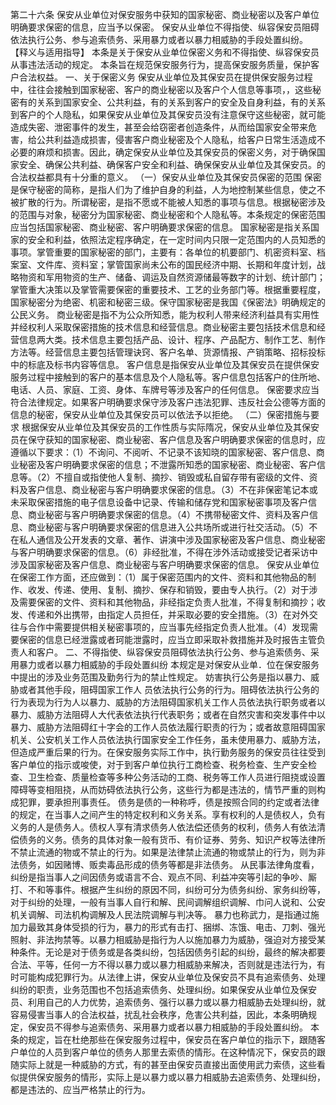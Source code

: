 第二十六条  保安从业单位对保安服务中获知的国家秘密、商业秘密以及客户单位明确要求保密的信息，应当予以保密。 
保安从业单位不得指使、纵容保安员阻碍依法执行公务、参与追索债务、采用暴力或者以暴力相威胁的手段处置纠纷。 
【释义与适用指导】  本条是关于保安从业单位保密义务和不得指使、纵容保安员从事违法活动的规定。 
本条旨在规范保安服务行为，提高保安服务质量，保护客户合法权益。 
一、关于保密义务 
保安从业单位及其保安员在提供保安服务过程中，往往会接触到国家秘密、客户的商业秘密以及客户个人信息等事项，，这些秘密有的关系到国家安全、公共利益，有的关系到客户的安全及自身利益，有的关系到客户的个人隐私，如果保安从业单位及其保安员没有注意保守这些秘密，就可能造成失密、泄密事件的发生，甚至会给窃密者创造条件，从而给国家安全带来危害，给公共利益造成损害，侵害客户商业秘密及个人隐私，给客户日常生活造成不必要的麻烦和损害。因此，确定保安从业单位及其保安员的保密义务，对于确保国家安全、确保公共利益、确保客户安全和利益、确保保安从业单位及其保安员。的合法权益都具有十分重的意义。 
（一）保安从业单位及其保安员保密的范围 
保密是保守秘密的简称，是指人们为了维护自身的利益，人为地控制某些信息，使之不被扩散的行为。所谓秘密，是指不愿或不能被人知悉的事项与信息。根据秘密涉及的范围与对象，秘密分为国家秘密、商业秘密和个人隐私等。本条规定的保密范围应当包括国家秘密、商业秘密、客户明确要求保密的信息。 
国家秘密是指关系国家的安全和利益，依照法定程序确定，在一定时间内只限一定范围内的人员知悉的事项。掌管重要的国家秘密的部门，主要有：各单位的机要部门、机密资料室、档案室、文件库、资料室；掌管国家尚未公布的国民经济中期、长期和年度计划，战略物资和军用物资的生产、储备、调运及自然资源储最等数字的计划、统计部门；掌管重大决策以及掌管需要保密的重要技术、工艺的业务部门等。根据重要程度，国家秘密分为绝密、机密和秘密三级。保守国家秘密是我国《保密法》明确规定的公民义务。 
商业秘密是指不为公众所知悉，能为权利人带来经济利益具有实用性并经权利人采取保密措施的技术信息和经营信息。商业秘密主要包括技术信息和经营信息两大类。技术信息主要包括产品、设计、程序、产品配方、制作工艺、制作方法等。经营信息主要包括管理诀窍、客户名单、货源情报、产销策略、招标投标中的标底及标书内容等信息。 
客户信息是指保安从业单位及其保安员在提供保安服务过程中接触到的客户的基本信息及个人隐私等。客户信息包括客户的住所地、电话、人员、家庭、工资、身体、车牌号等涉及客户的任何信息。 
保密要求应当符合法律规定。如果客户明确要求保守涉及客户违法犯罪、违反社会公德等方面的信息的秘密，保安从业单位及其保安员可以依法予以拒绝。 
（二）保密措施与要求 
根据保安从业单位及其保安员的工作性质与实际隋况，保安从业单位及其保安员在保守获知的国家秘密、商业秘密、客户信息及客户明确要求保密的信息时，应遵循以下要求：（1）不询问、不阅听、不记录不该知晓的国家秘密、客户信息、商业秘密及客户明确要求保密的信息；不泄露所知悉的国家秘密、商业秘密、客户信息等。（2）不擅自或指使他人复制、摘抄、销毁或私自留存带有密级的文件、资料及客户信息、商业秘密与客户明确要求保密的信息。（3）不在非保密笔记本或未采取保密措施的电子信息设备中记录、传输和储存党和国家秘密事项及客户信息、商业秘密与客户明确要求保密的信息。（4）不携带秘密文件、资料及客户信息、商业秘密与客户明确要求保密的信息进入公共场所或进行社交活动。（5）不在私人通信及公开发表的文章、著作、讲演中涉及国家秘密及客户信息、商业秘密与客户明确要求保密的信息。（6）非经批准，不得在涉外活动或接受记者采访中涉及国家秘密及客户信息、商业秘密与客户明确要求保密的信息。 
保安从业单位在保密工作方面，还应做到：（1）属于保密范围内的文件、资料和其他物品的制作、收发、传递、使用、复制、摘抄、保存和销毁，要由专人执行。（2）对于涉及需要保密的文件、资料和其他物品，非经指定负责人批准，不得复制和摘抄；收发、传递和外出携带，由指定人员担任，并采取必要的安全措施。（3）在对外交往与合作中需要提供相关秘密事项的，应当事先经指定负责人批准。（4）发现需要保密的信息已经泄露或者珂能泄露时，应当立即采取补救措施并及时报告主管负责人和客户。 
二、不得指使、纵容保安员阻碍依法执行公务、参与追索债务、采用暴力或者以暴力相威胁的手段处置纠纷 
本规定是对保安从业单．位在保安服务中提出的涉及业务范围及勤务行为的禁止性规定。 
妨害执行公务是指以暴力、威胁或者其他手段，阻碍国家工作人    员依法执行公务的行为。阻碍依法执行公务的行为表现为行为人以暴力、威胁的方法阻碍国家机关工作人员依法执行职务或者以暴力、威胁方法阻碍人大代表依法执行代表职务；或者在自然灾害和突发事件中以暴力、威胁方法阻碍红十字会的工作人员依法履行职责的行为；或者故意阻碍国家机关、公安机关工作人员依法执行国家安全工作任务，虽未使用暴力、威胁方法，但造成严重后果的行为。在保安服务实际工作中，执行勤务服务的保安员往往受到客户单位的指示或唆使，对于到客户单位执行工商检查、税务检查、生产安全检查、卫生检查、质量检查等多种公务活动的工商、税务等工作人员进行阻挠或设置障碍等变相阻挠，从而妨碍依法执行公务，这些行为都是违法的，情节严重的则构成犯罪，要承担刑事责任。 
债务是债的一种称呼，债是按照合同的约定或者法律的规定，在当事人之间产生的特定权利和义务关系。享有权利的人是债权人，负有义务的人是债务人。债权人享有清求债务人依法偿还债务的权利，债务人有依法清偿债务的义务。债务的具体对象一般有货币、有价证券、劳务、知识产权等法律所不禁止流通的物或不禁止的行为。如果是法律禁止流通的物或禁止的行为，则为非法债务，如因赌博、贩卖毒品形成的债务等都是非法债务。 
从民事法律角度看，纠纷是指当事人之间因债务或语言不合、观点不同、利益冲突等引起的争吵、厮打、不和等事件。根据产生纠纷的原因不同，纠纷可分为债务纠纷、家务纠纷等，对于纠纷的处理，一般有当事人自行和解、民间调解组织调解、巾问人说和、公安机关调解、司法机构调解及人民法院调解与判决等。 
暴力也称武力，是指通过施加力最致其身体受损的行为，暴力的形式有击打、捆绑、冻饿、电击、刀刺、强光照射、非法拘禁等。以暴力相威胁是指行为人以施加暴力为威胁，强迫对方接受某种条件。无论是对于债务或是各类纠纷，包括因债务引起的纠纷，最终的解决都要合法、平等，任何一方不得以暴力或以暴力相威胁来解决，否则就是违法行为，有时可能构成犯罪行为。从法律上讲，保安从业单位及保安员不具有追索债务、处理纠纷的职责，业务范围也不包括追索债务、处理纠纷。如果保安从业单位及保安员、利用自己的人力优势，追索债务、强行以暴力或以暴力相威胁去处理纠纷，就容易侵害当事人的合法权益，扰乱社会秩序，危害公共利益，因此，本条明确规定，保安员不得参与追索债务、采用暴力或者以暴力相威胁的手段处置纠纷。 
本条的规定，旨在杜绝那些在保安服务过程中，保安员在客户单位的指示下，跟随客户单位的人员到客户单位的债务人那里去索债的情形。在这种情况下，保安员的跟随实际上就是一种威胁的方式，有的甚至由保安员直接出面使用武力索债，这些看似提供保安服务的情形，实际上是以暴力或以暴力相威胁去追索债务、处理纠纷，都是违法的、应当严格禁止的行为。
